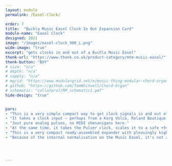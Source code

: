 ```yaml
---
layout: module
permalink: /Easel-Clock/

order: 7
title:  "Buchla Music Easel Clock In Out Expansion Card"
module-name: "Easel Clock"
designed: 2021
image: "/images/easel-clock_900_L.png" 
wide-image: "true" 
excerpt: "gets clocks in and out of a Buchla Music Easel" 
thonk-url: "https://www.thonk.co.uk/product-category/mtm-music-easel/" 
thonk-button: "BUY"
# size: "n/a"
# depth: "n/a"
# supply: "n/a"
# mgrid: "https://www.modulargrid.net/e/music-thing-modular-chord-organ"
# github: "https://github.com/TomWhitwell/Chord-Organ"
# schematic: "collateral/RM_schematic1.pdf"
hide-design: "true"


pars:
- "This is a very simple compact way to get clock signals in and out of the Buchla Music Easel."
- "It takes a clock input — perhaps from a Korg Volca, Roland Boutique, Teenage Engineering Pocket Operator, a Eurorack Synth or a vintage drum machine — scales the pulse correctly and lets you send that pulse to drive the sequencer, random clock, envelope generator or pulser."
- "Just pure analog pulses, no MIDI shenanigans here."  
- "At the same time, it takes the Pulser clock, scales it to a safe +5v level, and outputs that through a 3.5mm socket to drive other devices (like Volcas or Boutiques or Pocket Operators). "
- "This is a very compact ready-assembled expander with pleasingly high quality Grayhill switches."
- "Because of the internal normalisation on the Music Easel, it's not always completely intuitive what's going on. For example, if you send the external clock to the Pulser, with the Sequencer driven by the Pulser, then the 'Sequence' switch on the expander won't do anything." 




---
```


